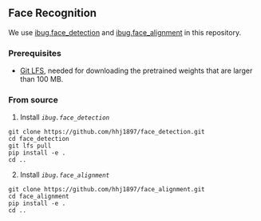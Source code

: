 ## Face Recognition
We use [ibug.face_detection](https://github.com/hhj1897/face_detection) and [ibug.face_alignment](https://github.com/hhj1897/face_alignment) in this repository.

### Prerequisites
* [Git LFS](https://git-lfs.github.com/), needed for downloading the pretrained weights that are larger than 100 MB.

### From source

1. Install *`ibug.face_detection`*
```Shell
git clone https://github.com/hhj1897/face_detection.git
cd face_detection
git lfs pull
pip install -e .
cd ..
```

2. Install *`ibug.face_alignment`*
```
git clone https://github.com/hhj1897/face_alignment.git
cd face_alignment
pip install -e .
cd ..
```